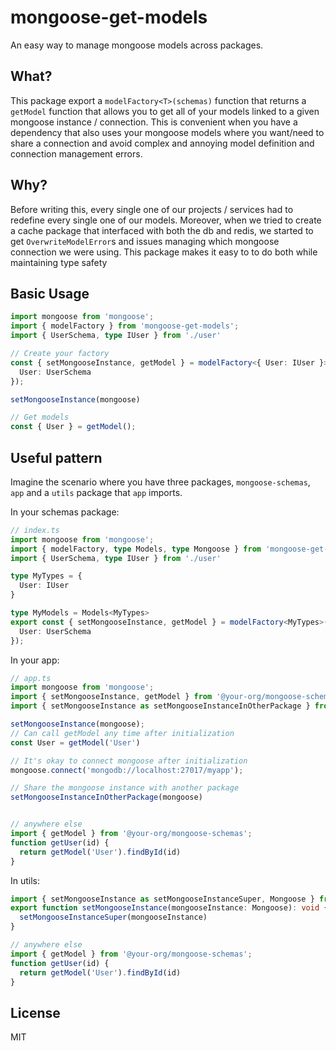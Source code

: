 # mongoose-get-models

An easy way to manage mongoose models across packages.

## What?

This package export a `modelFactory<T>(schemas)` function that returns a `getModel` function that allows you to get all of your models linked to a given mongoose instance / connection. This is convenient when you have a dependency that also uses your mongoose models where you want/need to share a connection and avoid complex and annoying model definition and connection management errors.

## Why?

Before writing this, every single one of our projects / services had to redefine every single one of our models. Moreover, when we tried to create a cache package that interfaced with both the db and redis, we started to get `OverwriteModelError`s and issues managing which mongoose connection we were using. This package makes it easy to to do both while maintaining type safety

## Basic Usage

```typescript
import mongoose from 'mongoose';
import { modelFactory } from 'mongoose-get-models';
import { UserSchema, type IUser } from './user'

// Create your factory
const { setMongooseInstance, getModel } = modelFactory<{ User: IUser }>({
  User: UserSchema
});

setMongooseInstance(mongoose)

// Get models
const { User } = getModel();
```

## Useful pattern

Imagine the scenario where you have three packages, `mongoose-schemas`, `app` and a `utils` package that `app` imports.

In your schemas package:

```typescript
// index.ts
import mongoose from 'mongoose';
import { modelFactory, type Models, type Mongoose } from 'mongoose-get-models';
import { UserSchema, type IUser } from './user'

type MyTypes = {
  User: IUser
}

type MyModels = Models<MyTypes>
export const { setMongooseInstance, getModel } = modelFactory<MyTypes>({
  User: UserSchema
});
```

In your app:

```typescript
// app.ts
import mongoose from 'mongoose';
import { setMongooseInstance, getModel } from '@your-org/mongoose-schemas';
import { setMongooseInstance as setMongooseInstanceInOtherPackage } from '@your-org/utils'

setMongooseInstance(mongoose);
// Can call getModel any time after initialization
const User = getModel('User')

// It's okay to connect mongoose after initialization
mongoose.connect('mongodb://localhost:27017/myapp');

// Share the mongoose instance with another package
setMongooseInstanceInOtherPackage(mongoose)


// anywhere else
import { getModel } from '@your-org/mongoose-schemas';
function getUser(id) {
  return getModel('User').findById(id)
}
```

In utils:
```typescript
import { setMongooseInstance as setMongooseInstanceSuper, Mongoose } from '@your-org/mongoose-schemas';
export function setMongooseInstance(mongooseInstance: Mongoose): void {
  setMongooseInstanceSuper(mongooseInstance)
}

// anywhere else
import { getModel } from '@your-org/mongoose-schemas';
function getUser(id) {
  return getModel('User').findById(id)
}
```

## License

MIT